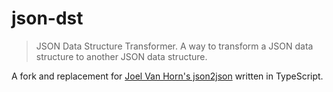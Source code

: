 # json-dst

> JSON Data Structure Transformer. A way to transform a JSON data structure to another JSON data structure.

A fork and replacement for [Joel Van Horn's json2json](https://github.com/joelvh/json2json) written in TypeScript.
